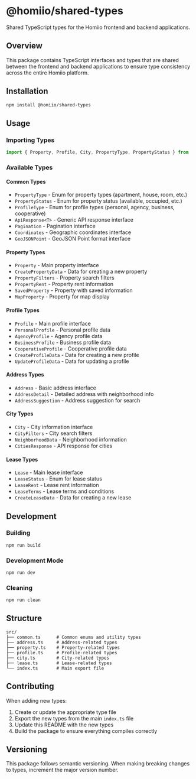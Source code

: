 # @homiio/shared-types

Shared TypeScript types for the Homiio frontend and backend applications.

## Overview

This package contains TypeScript interfaces and types that are shared between the frontend and backend applications to ensure type consistency across the entire Homiio platform.

## Installation

```bash
npm install @homiio/shared-types
```

## Usage

### Importing Types

```typescript
import { Property, Profile, City, PropertyType, PropertyStatus } from '@homiio/shared-types';
```

### Available Types

#### Common Types
- `PropertyType` - Enum for property types (apartment, house, room, etc.)
- `PropertyStatus` - Enum for property status (available, occupied, etc.)
- `ProfileType` - Enum for profile types (personal, agency, business, cooperative)
- `ApiResponse<T>` - Generic API response interface
- `Pagination` - Pagination interface
- `Coordinates` - Geographic coordinates interface
- `GeoJSONPoint` - GeoJSON Point format interface

#### Property Types
- `Property` - Main property interface
- `CreatePropertyData` - Data for creating a new property
- `PropertyFilters` - Property search filters
- `PropertyRent` - Property rent information
- `SavedProperty` - Property with saved information
- `MapProperty` - Property for map display

#### Profile Types
- `Profile` - Main profile interface
- `PersonalProfile` - Personal profile data
- `AgencyProfile` - Agency profile data
- `BusinessProfile` - Business profile data
- `CooperativeProfile` - Cooperative profile data
- `CreateProfileData` - Data for creating a new profile
- `UpdateProfileData` - Data for updating a profile

#### Address Types
- `Address` - Basic address interface
- `AddressDetail` - Detailed address with neighborhood info
- `AddressSuggestion` - Address suggestion for search

#### City Types
- `City` - City information interface
- `CityFilters` - City search filters
- `NeighborhoodData` - Neighborhood information
- `CitiesResponse` - API response for cities

#### Lease Types
- `Lease` - Main lease interface
- `LeaseStatus` - Enum for lease status
- `LeaseRent` - Lease rent information
- `LeaseTerms` - Lease terms and conditions
- `CreateLeaseData` - Data for creating a new lease

## Development

### Building

```bash
npm run build
```

### Development Mode

```bash
npm run dev
```

### Cleaning

```bash
npm run clean
```

## Structure

```
src/
├── common.ts      # Common enums and utility types
├── address.ts     # Address-related types
├── property.ts    # Property-related types
├── profile.ts     # Profile-related types
├── city.ts        # City-related types
├── lease.ts       # Lease-related types
└── index.ts       # Main export file
```

## Contributing

When adding new types:

1. Create or update the appropriate type file
2. Export the new types from the main `index.ts` file
3. Update this README with the new types
4. Build the package to ensure everything compiles correctly

## Versioning

This package follows semantic versioning. When making breaking changes to types, increment the major version number. 